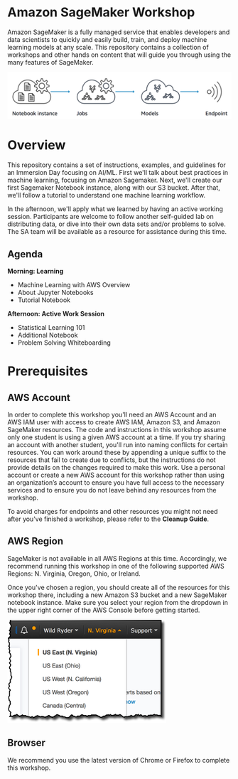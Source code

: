 # Amazon SageMaker Workshop

Amazon SageMaker is a fully managed service that enables developers and data scientists to quickly and easily build, train, and deploy machine learning models at any scale. This repository contains a collection of workshops and other hands on content that will guide you through using the many features of SageMaker.  

![Overview](./images/overview.png)

# Overview
This repository contains a set of instructions, examples, and guidelines for an Immersion Day focusing on AI/ML. First we'll talk about best practices in machine learning, focusing on Amazon Sagemaker. Next, we'll create our first Sagemaker Notebook instance, along with our S3 bucket. After that, we'll follow a tutorial to understand one machine learning workflow. 

In the afternoon, we'll apply what we learned by having an active working session. Participants are welcome to follow another self-guided lab on distributing data, or dive into their own data sets and/or problems to solve. The SA team will be available as a resource for assistance during this time.

## Agenda

**Morning: Learning**
- Machine Learning with AWS Overview
- About Jupyter Notebooks
- Tutorial Notebook

**Afternoon: Active Work Session**
- Statistical Learning 101
- Additional Notebook
- Problem Solving Whiteboarding

# Prerequisites

## AWS Account

In order to complete this workshop you'll need an AWS Account and an AWS IAM user with access to create AWS IAM, Amazon S3, and Amazon SageMaker resources. The code and instructions in this workshop assume only one student is using a given AWS account at a time. If you try sharing an account with another student, you'll run into naming conflicts for certain resources. You can work around these by appending a unique suffix to the resources that fail to create due to conflicts, but the instructions do not provide details on the changes required to make this work. Use a personal account or create a new AWS account for this workshop rather than using an organization’s account to ensure you have full access to the necessary services and to ensure you do not leave behind any resources from the workshop.

To avoid charges for endpoints and other resources you might not need after you've finished a workshop, please refer to the **Cleanup Guide**. 

## AWS Region

SageMaker is not available in all AWS Regions at this time.  Accordingly, we recommend running this workshop in one of the following supported AWS Regions:  N. Virginia, Oregon, Ohio, or Ireland.

Once you've chosen a region, you should create all of the resources for this workshop there, including a new Amazon S3 bucket and a new SageMaker notebook instance. Make sure you select your region from the dropdown in the upper right corner of the AWS Console before getting started.

![Region selection screenshot](./images/region-selection.png)

## Browser

We recommend you use the latest version of Chrome or Firefox to complete this workshop.
